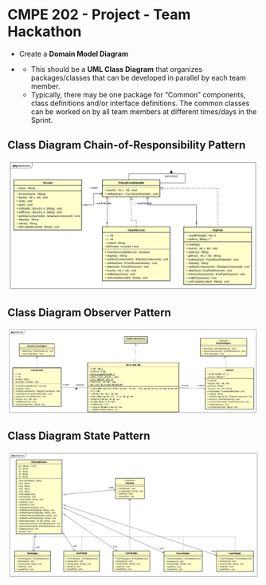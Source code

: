 # CMPE 202 - Project - Team Hackathon



- Create a **Domain Model Diagram**

- - This should be a **UML Class Diagram** that organizes packages/classes that can be developed in parallel by each team member.
  - Typically, there may be one package for “Common” components, class definitions and/or interface definitions.  The common classes can be worked on by all team members at different times/days in the Sprint.

## Class Diagram Chain-of-Responsibility Pattern

![1543350879937](./readme.assets/1543350879937.png)

## Class Diagram Observer Pattern

![](./readme.assets/1543350963963.png)

## Class Diagram State Pattern

![1543351049256](./readme.assets/1543351049256.png)



